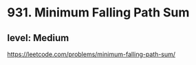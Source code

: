# 931. Minimum Falling Path Sum
## level: Medium

https://leetcode.com/problems/minimum-falling-path-sum/
